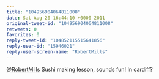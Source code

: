 ```yaml
---
title: "104956904064811008"
date: Sat Aug 20 16:44:10 +0000 2011
original-tweet-id: "104956904064811008"
retweets: 0
favorites: 0
reply-tweet-id: "104852115515641856"
reply-user-id: "15946021"
reply-user-screen-name: "RobertMills"
---
```

<a href="https://twitter.com/RobertMills">@RobertMills</a> Sushi making lesson, sounds fun! In cardiff?
